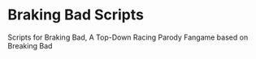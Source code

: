 # Braking Bad Scripts
 Scripts for Braking Bad, A Top-Down Racing Parody Fangame based on Breaking Bad
